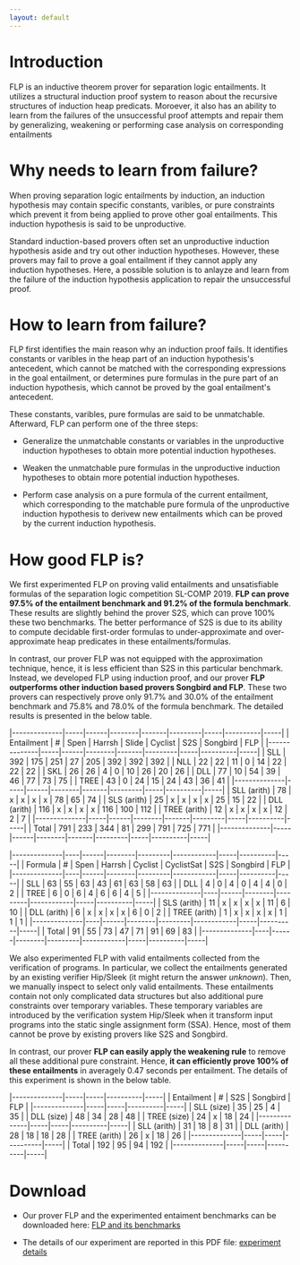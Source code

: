 ```yaml
---
layout: default
---
```


# Introduction

FLP is an inductive theorem prover for separation logic entailments. It
utilizes a structural induction proof system to reason about the
recursive structures of induction heap predicats. Moroever, it also has
an ability to learn from the failures of the unsuccessful proof attempts
and repair them by generalizing, weakening or performing case analysis
on corresponding entailments

# Why needs to learn from failure?

When proving separation logic entailments by induction, an induction
hypothesis may contain specific constants, varibles, or pure constraints
which prevent it from being applied to prove other goal entailments.
This induction hypothesis is said to be unproductive.

Standard induction-based provers often set an unproductive induction
hypothesis aside and try out other induction hypotheses. However, these
provers may fail to prove a goal entailment if they cannot apply any
induction hypotheses. Here, a possible solution is to anlayze and learn
from the failure of the induction hypothesis application to repair the
unsuccessful proof.

# How to learn from failure?

FLP first identifies the main reason why an induction proof fails. It
identifies constants or varibles in the heap part of an induction
hypothesis's antecedent, which cannot be matched with the corresponding
expressions in the goal entailment, or determines pure formulas in the
pure part of an induction hypothesis, which cannot be proved by the goal
entailment's antecedent.

These constants, varibles, pure formulas are said to be unmatchable.
Afterward, FLP can perform one of the three steps:

- Generalize the unmatchable constants or variables in the unproductive
  induction hypotheses to obtain more potential induction hypotheses.

- Weaken the unmatchable pure formulas in the unproductive induction
  hypotheses to obtain more potential induction hypotheses.

- Perform case analysis on a pure formula of the current entailment,
  which corresponding to the matchable pure formula of the unproductive
  induction hypothesis to derivew new entailments which can be proved by
  the current induction hypothesis.

# How good FLP is?

We first experimented FLP on proving valid entailments and unsatisfiable
formulas of the separation logic competition SL-COMP 2019. **FLP can prove
97.5% of the entailment benchmark and 91.2% of the formula benchmark**.
These results are slightly behind the prover S2S, which can prove 100%
these two benchmarks. The better performance of S2S is due to its
ability to compute decidable first-order formulas to under-approximate
and over-approximate heap predicates in these entailments/formulas.

In contrast, our prover FLP was not equipped with the approximation
technique, hence, it is less efficient than S2S in this particular
benchmark. Instead, we developed FLP using induction proof, and our
prover **FLP outperforms other induction based provers Songbird and
FLP**. These two provers can respectively prove only 91.7% and 30.0% of
the entailment benchmark and 75.8% and 78.0% of the formula benchmark.
The detailed results is presented in the below table.

|--------------|-----|------|--------|-------|---------|-----|----------|-----|
| Entailment   |   # | Spen | Harrsh | Slide | Cyclist | S2S | Songbird | FLP |
|--------------|-----|------|--------|-------|---------|-----|----------|-----|
| SLL          | 392 |  175 |    251 |    27 |     205 | 392 |      392 | 392 |
| NLL          |  22 |   22 |     11 |     0 |      14 |  22 |       22 |  22 |
| SKL          |  26 |   26 |      4 |     0 |      10 |  26 |       20 |  26 |
| DLL          |  77 |   10 |     54 |    39 |      46 |  77 |       73 |  75 |
| TREE         |  43 |    0 |     24 |    15 |      24 |  43 |       36 |  41 |
|--------------|-----|------|--------|-------|---------|-----|----------|-----|
| SLL (arith)  |  78 |    x |      x |     x |       x |  78 |       65 |  74 |
| SLS (arith)  |  25 |    x |      x |     x |       x |  25 |       15 |  22 |
| DLL (arith)  | 116 |    x |      x |     x |       x | 116 |      100 | 112 |
| TREE (arith) |  12 |    x |      x |     x |       x |  12 |        2 |   7 |
|--------------|-----|------|--------|-------|---------|-----|----------|-----|
| Total        | 791 |  233 |    344 |    81 |     299 | 791 |      725 | 771 |
|--------------|-----|------|--------|-------|---------|-----|----------|-----|


|--------------|----|------|--------|---------|------------|-----|----------|-----|
| Formula      |  # | Spen | Harrsh | Cyclist | CyclistSat | S2S | Songbird | FLP |
|--------------|----|------|--------|---------|------------|-----|----------|-----|
| SLL          | 63 |   55 |     63 |      43 |         61 |  63 |       58 |  63 |
| DLL          |  4 |    0 |      4 |       0 |          4 |   4 |        0 |   2 |
| TREE         |  6 |    0 |      6 |       4 |          6 |   6 |        4 |   5 |
|--------------|----|------|--------|---------|------------|-----|----------|-----|
| SLS (arith)  | 11 |    x |      x |       x |          x |  11 |        6 |  10 |
| DLL (arith)  |  6 |    x |      x |       x |          x |   6 |        0 |   2 |
| TREE (arith) |  1 |    x |      x |       x |          x |   1 |        1 |   1 |
|--------------|----|------|--------|---------|------------|-----|----------|-----|
| Total        | 91 |   55 |     73 |      47 |         71 |  91 |       69 |  83 |
|--------------|----|------|--------|---------|------------|-----|----------|-----|


We also experimented FLP with valid entailments collected from the
verification of programs. In particular, we collect the entailments
generated by an existing verifier Hip/Sleek (it might return the answer
*unknown*). Then, we manually inspect to select only valid entailments.
These entailments contain not only complicated data structures but also
additional pure constraints over temporary variables. These temporary
variables are introduced by the verification system Hip/Sleek when it
transform input programs into the static single assignment form (SSA).
Hence, most of them cannot be prove by existing provers like S2S and
Songbird.

In contrast, our prover **FLP can easily apply the weakening rule** to
remove all these additional pure constraint. Hence, **it can efficiently
prove 100% of these entailments** in averagely 0.47 seconds per
entailment. The details of this experiment is shown in the below table.

|--------------|-----|-----|----------|-----|
| Entailment   |   # | S2S | Songbird | FLP |
|--------------|-----|-----|----------|-----|
| SLL (size)   |  35 |  25 |        4 |  35 |
| DLL (size)   |  48 |  34 |       28 |  48 |
| TREE (size)  |  24 |   x |       18 |  24 |
|--------------|-----|-----|----------|-----|
| SLL (arith)  |  31 |  18 |        8 |  31 |
| DLL (arith)  |  28 |  18 |       18 |  28 |
| TREE (arith) |  26 |   x |       18 |  26 |
|--------------|-----|-----|----------|-----|
| Total        | 192 |  95 |       94 | 192 |
|--------------|-----|-----|----------|-----|

# Download

- Our prover FLP and the experimented entaiment benchmarks can be
  downloaded here: [FLP and its
  benchmarks](https://www.dropbox.com/prover-benchmarks.zip)

- The details of our experiment are reported in this PDF file:
  [experiment details](https://www.dropbox.com/s/s55r88ub7gsgeqx/SAS-19-Experiment.pdf)
